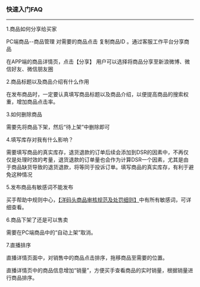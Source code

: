 ### 快速入门FAQ

---

1.商品如何分享给买家

PC端商品--商品管理 对需要的商品点击 复制商品ID 。通过客服工作平台分享商品

在APP端的商品详情页，点击【分享】 用户可以选择将商品分享至新浪微博、微信好友、微信朋友圈

2.商品标题以及商品介绍有什么作用

在发布商品时，一定要认真填写商品标题以及商品介绍，以便提高商品的搜索权重，增加商品点击率。

3.如何删除商品

需要先将商品下架，然后“待上架”中删除即可

4.填写库存对我有什么影响？

需要填写商品的真实库存，退货退款的订单后续会添加到DSR的因素中，不再仅仅是处理时效的考量，退货退款的订单量也会作为计算DSR一个因素，尤其是由于商品缺货导致的退货退款，将等同于投诉订单。填写商品的真实库存，有利于避免这种情况

5.发布商品有敏感词不能发布

买手帮助中规则中心，[【洋码头商品审核规范及处罚细则】](http://sellerhub.ymatou.com/pc/help-home.html#spshgfcf)中有所有敏感词，可详细查看。

6.商品下架了还是可以售卖

需要在PC端商品中的“自动上架”取消。

7.直播排序

直播详情页面中，对销售中的商品点击排序，拖移商品至需要的位置。

直播详情页中的商品信息增加“销量”，方便买手查看商品的实时销量，根据销量进行商品排序。

